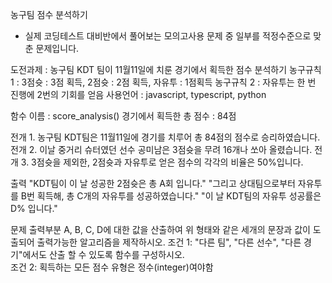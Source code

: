농구팀 점수 분석하기
- 실제 코딩테스트 대비반에서 풀어보는 모의고사용 문제 중 일부를 적정수준으로 맞춘 문제입니다.

도전과제 : 농구팀 KDT 팀이 11월11일에 치룬 경기에서 획득한 점수 분석하기
농구규칙 1 : 3점슛 : 3점 획득, 2점슛 : 2점 획득, 자유투 : 1점획득
농구규칙 2 : 자유투는 한 번 진행에 2번의 기회를 얻음
사용언어 : javascript, typescript, python

함수 이름 : score_analysis()
경기에서 획득한 총 점수 : 84점

전개 1. 농구팀 KDT팀은 11월11일에 경기를 치루어 총 84점의 점수로 승리하였습니다.
전개 2. 이날 중거리 슈터였던 선수 공미남은 3점슛을 무려 16개나 쏘아 올렸습니다.
전개 3. 3점슛을 제외한, 2점슛과 자유투로 얻은 점수의 각각의 비율은 50%입니다.

출력
"KDT팀이 이 날 성공한 2점슛은 총 A회 입니다."
"그리고 상대팀으로부터 자유투를 B번 획득해, 총 C개의 자유투를 성공하였습니다."
"이 날 KDT팀의 자유투 성공률은 D% 입니다."

문제 
출력부분 A, B, C, D에 대한 값을 산출하여 위 형태와 같은 세개의 문장과 값이 도출되어 출력가능한 알고리즘을 제작하시오.
조건 1: "다른 팀", "다른 선수", "다른 경기"에서도 산출 할 수 있도록 함수를 구성하시오.  
조건 2: 획득하는 모든 점수 유형은 정수(integer)여야함